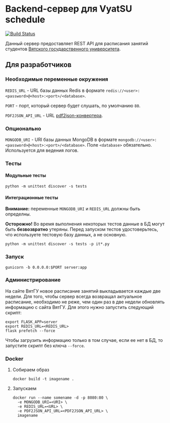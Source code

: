 # Backend-сервер для VyatSU schedule

[![Build Status](https://travis-ci.org/alirzaev/vyatsu-schedule-backend.svg?branch=master)](https://travis-ci.org/alirzaev/vyatsu-schedule-backend)

Данный сервер предоставляет REST API для расписания занятий студентов 
[Вятского государственного университета](https://www.vyatsu.ru).

## Для разработчиков

### Необходимые переменные окружения

`REDIS_URL` - URL базы данных Redis в формате 
`redis://<user>:<password>@<host>:<port>/<database>`.

`PORT` - порт, который сервер будет слушать, по умолчанию `80`.

`PDF2JSON_API_URL` - URL [pdf2json-конвертера](https://github.com/alirzaev/vyatsu-schedule-pdf2json).

### Опционально

`MONGODB_URI` - URI базы данных MongoDB в формате 
`mongodb://<user>:<password>@<host>:<port>/<database>`. 
Поле `<database>` обязательно. Используется для ведения логов.

### Тесты

#### Модульные тесты

`python -m unittest discover -s tests`

#### Интеграционные тесты

**Внимание:** переменные `MONGODB_URI` и `REDIS_URL` должны быть определны.

**Осторожно!** Во время выполнения некоторых тестов данные в БД могут быть 
**безвозвратно** утеряны. 
Перед запуском тестов удостоверьтесь, что используете тестовую базу данных, а не 
основную.

`python -m unittest discover -s tests -p it*.py`

### Запуск

`gunicorn -b 0.0.0.0:$PORT server:app`

### Администрирование

На сайте ВятГУ новое расписание занятий выкладывается каждые две недели. Для того, 
чтобы сервер всегда возвращал актуальное расписание, необходимо не реже, чем 
один раз в две недели обновлять информацию с сайта ВятГУ. Для этого нужно запустить 
следующий скрипт:

```
export FLASK_APP=server
export REDIS_URL=<REDIS_URL>
flask prefetch --force
```

Чтобы загрузить информацию только в том случае, если ее нет в БД, то 
запустите скрипт без ключа `--force`.

### Docker

1. Собираем образ

   ```
   docker build -t imagename .
   ```

2. Запускаем
   
   ```
   docker run --name somename -d -p 8080:80 \
     -e MONGODB_URI=<URI> \
     -e REDIS_URL=<URL> \
     -e PDF2JSON_API_URL=<PDF2JSON_API_URL> \
     imagename
   ```
